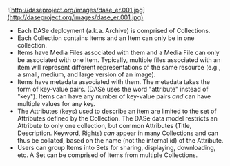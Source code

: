 ![http://daseproject.org/images/dase_er.001.jpg](http://daseproject.org/images/dase_er.001.jpg)

  * Each DASe deployment (a.k.a. Archive) is comprised of Collections.
  * Each Collection contains Items and an Item can only be in one collection.
  * Items have Media Files associated with them and a Media File can only be associated with one Item.  Typically, multiple files associated with an item will represent different representations of the same resource (e.g., a small, medium, and large version of an image).
  * Items have metadata associated with them.  The metadata takes the form of key-value pairs.  (DASe uses the word "attribute" instead of "key").  Items can have any number of key-value pairs _and_ can have multiple values for any key.
  * The Attributes (keys) used to describe an item are limited to the set of Attributes defined by the Collection.  The DASe data model restricts an Attribute to only one collection, but common Attributes (Title, Description. Keyword, Rights) _can_ appear in many Collections and can thus be collated, based on the name (not the internal id) of the Attribute.
  * Users can group Items into Sets for sharing, displaying, downloading, etc.  A Set can be comprised of Items from multiple Collections.